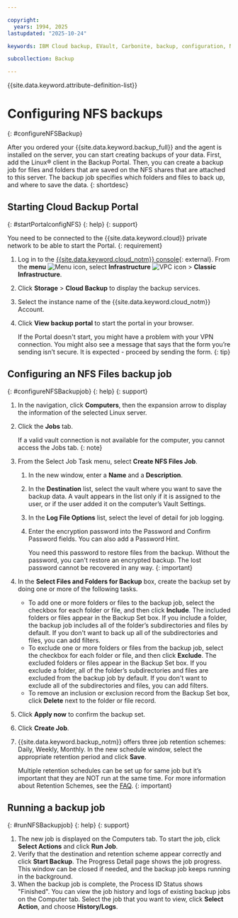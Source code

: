 ```yaml
---

copyright:
  years: 1994, 2025
lastupdated: "2025-10-24"

keywords: IBM Cloud backup, EVault, Carbonite, backup, configuration, NFS

subcollection: Backup

---
```

{{site.data.keyword.attribute-definition-list}}

# Configuring NFS backups
{: #configureNFSBackup}

After you ordered your {{site.data.keyword.backup_full}} and the agent is installed on the server, you can start creating backups of your data. First, add the Linux&reg; client in the Backup Portal. Then, you can create a backup job for files and folders that are saved on the NFS shares that are attached to this server. The backup job specifies which folders and files to back up, and where to save the data.
{: shortdesc}

## Starting Cloud Backup Portal
{: #startPortalconfigNFS}
{: help}
{: support}

You need to be connected to the {{site.data.keyword.cloud}} private network to be able to start the Portal.
{: requirement}

1. Log in to the [{{site.data.keyword.cloud_notm}} console](/login){: external}. From the **menu** ![Menu icon](../icons/icon_hamburger.svg "Menu"), select **Infrastructure**  ![VPC icon](../icons/vpc.svg) > **Classic Infrastructure**.
2. Click **Storage** > **Cloud Backup** to display the backup services.
3. Select the instance name of the {{site.data.keyword.cloud_notm}} Account.
4. Click **View backup portal** to start the portal in your browser.

   If the Portal doesn't start, you might have a problem with your VPN connection. You might also see a message that says that the form you’re sending isn’t secure. It is expected - proceed by sending the form.
   {: tip}

## Configuring an NFS Files backup job
{: #configureNFSBackupjob}
{: help}
{: support}

1. In the navigation, click **Computers**, then the expansion arrow to display the information of the selected Linux server.
1. Click the **Jobs** tab.

   If a valid vault connection is not available for the computer, you cannot access the Jobs tab.
   {: note}
   
1. From the Select Job Task menu, select **Create NFS Files Job**.
    1. In the new window, enter a **Name** and a **Description**.
    1. In the **Destination** list, select the vault where you want to save the backup data. A vault appears in the list only if it is assigned to the user, or if the user added it on the computer’s Vault Settings.
    1. In the **Log File Options** list, select the level of detail for job logging.
    1. Enter the encryption password into the Password and Confirm Password fields. You can also add a Password Hint.

        You need this password to restore files from the backup. Without the password, you can't restore an encrypted backup. The lost password cannot be recovered in any way.
        {: important}

1. In the **Select Files and Folders for Backup** box, create the backup set by doing one or more of the following tasks.
   - To add one or more folders or files to the backup job, select the checkbox for each folder or file, and then click **Include**. The included folders or files appear in the Backup Set box. If you include a folder, the backup job includes all of the folder’s subdirectories and files by default. If you don't want to back up all of the subdirectories and files, you can add filters.
   - To exclude one or more folders or files from the backup job, select the checkbox for each folder or file, and then click **Exclude**. The excluded folders or files appear in the Backup Set box. If you exclude a folder, all of the folder’s subdirectories and files are excluded from the backup job by default. If you don't want to exclude all of the subdirectories and files, you can add filters.
   - To remove an inclusion or exclusion record from the Backup Set box, click **Delete** next to the folder or file record.
1. Click **Apply now** to confirm the backup set.
1. Click **Create Job**.
1. {{site.data.keyword.backup_notm}} offers three job retention schemes: Daily, Weekly, Monthly. In the new schedule window, select the appropriate retention period and click **Save**.

    Multiple retention schedules can be set up for same job but it’s important that they are NOT run at the same time. For more information about Retention Schemes, see the [FAQ](/docs/Backup?topic=Backup-faqs#faqs).
    {: important}

## Running a backup job
{: #runNFSBackupjob}
{: help}
{: support}

1. The new job is displayed on the Computers tab. To start the job, click **Select Actions** and click **Run Job**.
2. Verify that the destination and retention scheme appear correctly and click **Start Backup**. The Progress Detail page shows the job progress. This window can be closed if needed, and the backup job keeps running in the background.
3. When the backup job is complete, the Process ID Status shows "Finished". You can view the job history and logs of existing backup jobs on the Computer tab. Select the job that you want to view, click **Select Action**, and choose **History/Logs**.
